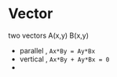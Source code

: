 # Vector


two vectors A(x,y) B(x,y)
- parallel , `Ax*By = Ay*Bx`
- vertical , `Ax*By + Ay*Bx = 0`
- 

